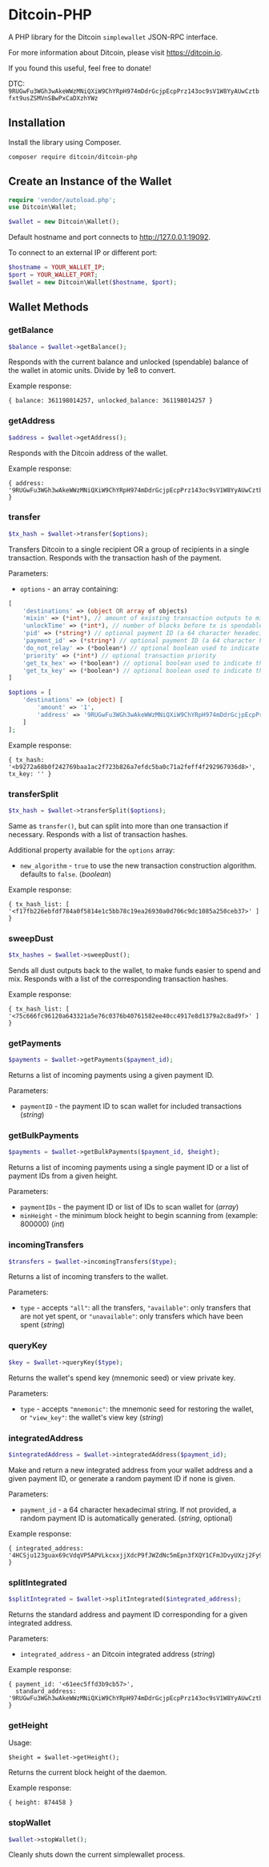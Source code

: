 # Ditcoin-PHP

A PHP library for the Ditcoin `simplewallet` JSON-RPC interface. 

For more information about Ditcoin, please visit https://ditcoin.io.

If you found this useful, feel free to donate!

DTC: `9RUGwFu3WGh3wAkeWWzMNiQXiW9ChYRpH974mDdrGcjpEcpPrz143oc9sV1W8YyAUwCztbfxt9usZSMVnSBwPxCaDXzhYWz`

## Installation

Install the library using Composer.
    
    composer require ditcoin/ditcoin-php

## Create an Instance of the Wallet

```php
require 'vendor/autoload.php';
use Ditcoin\Wallet;

$wallet = new Ditcoin\Wallet();
```

Default hostname and port connects to http://127.0.0.1:19092.

To connect to an external IP or different port:

```php
$hostname = YOUR_WALLET_IP;
$port = YOUR_WALLET_PORT;
$wallet = new Ditcoin\Wallet($hostname, $port);
```

## Wallet Methods

### getBalance

```php
$balance = $wallet->getBalance();
```

Responds with the current balance and unlocked (spendable) balance of the wallet in atomic units. Divide by 1e8 to convert.
    
Example response: 

```
{ balance: 361198014257, unlocked_balance: 361198014257 }
```

### getAddress

```php
$address = $wallet->getAddress();
```

Responds with the Ditcoin address of the wallet.

Example response:

```
{ address: '9RUGwFu3WGh3wAkeWWzMNiQXiW9ChYRpH974mDdrGcjpEcpPrz143oc9sV1W8YyAUwCztbfxt9usZSMVnSBwPxCaDXzhYWz' }
```

### transfer

```php
$tx_hash = $wallet->transfer($options);
```

Transfers Ditcoin to a single recipient OR a group of recipients in a single transaction. Responds with the transaction hash of the payment.

Parameters:

* `options` - an array containing: 

```php
[
    'destinations' => (object OR array of objects)
    'mixin' => (*int*), // amount of existing transaction outputs to mix yours with (default is 4)
    'unlockTime' => (*int*), // number of blocks before tx is spendable (default is 0)
    'pid' => (*string*) // optional payment ID (a 64 character hexadecimal string used for identifying the sender of a payment)
    'payment_id' => (*string*) // optional payment ID (a 64 character hexadecimal string used for identifying the sender of a payment)
    'do_not_relay' => (*boolean*) // optional boolean used to indicate whether a transaction should be relayed or not
    'priority' => (*int*) // optional transaction priority
    'get_tx_hex' => (*boolean*) // optional boolean used to indicate that the transaction should be returned as hex string after sending
    'get_tx_key' => (*boolean*) // optional boolean used to indicate that the transaction key should be returned after sending
]
```

```php
$options = [
    'destinations' => (object) [
        'amount' => '1',
        'address' => '9RUGwFu3WGh3wAkeWWzMNiQXiW9ChYRpH974mDdrGcjpEcpPrz143oc9sV1W8YyAUwCztbfxt9usZSMVnSBwPxCaDXzhYWz'
    ]
];
```

Example response:

```
{ tx_hash: '<b9272a68b0f242769baa1ac2f723b826a7efdc5ba0c71a2feff4f292967936d8>', tx_key: '' }
```

### transferSplit

```php
$tx_hash = $wallet->transferSplit($options);
```

Same as `transfer()`, but can split into more than one transaction if necessary. Responds with a list of transaction hashes.

Additional property available for the `options` array:

* `new_algorithm` - `true` to use the new transaction construction algorithm. defaults to `false`. (*boolean*)

Example response:

```
{ tx_hash_list: [ '<f17fb226ebfdf784a0f5814e1c5bb78c19ea26930a0d706c9dc1085a250ceb37>' ] }
```

### sweepDust

```php
$tx_hashes = $wallet->sweepDust();
```

Sends all dust outputs back to the wallet, to make funds easier to spend and mix. Responds with a list of the corresponding transaction hashes.

Example response:

```
{ tx_hash_list: [ '<75c666fc96120a643321a5e76c0376b40761582ee40cc4917e8d1379a2c8ad9f>' ] }
```

### getPayments

```php
$payments = $wallet->getPayments($payment_id);
```

Returns a list of incoming payments using a given payment ID.

Parameters:

* `paymentID` - the payment ID to scan wallet for included transactions (*string*)

### getBulkPayments

```php
$payments = $wallet->getBulkPayments($payment_id, $height);
```

Returns a list of incoming payments using a single payment ID or a list of payment IDs from a given height.

Parameters:

* `paymentIDs` - the payment ID or list of IDs to scan wallet for (*array*)
* `minHeight` - the minimum block height to begin scanning from (example: 800000) (*int*)

### incomingTransfers

```php
$transfers = $wallet->incomingTransfers($type);
```

Returns a list of incoming transfers to the wallet.

Parameters:

* `type` - accepts `"all"`: all the transfers, `"available"`: only transfers that are not yet spent, or `"unavailable"`: only transfers which have been spent (*string*)

### queryKey

```php
$key = $wallet->queryKey($type);
```

Returns the wallet's spend key (mnemonic seed) or view private key.

Parameters:

* `type` - accepts `"mnemonic"`: the mnemonic seed for restoring the wallet, or `"view_key"`: the wallet's view key (*string*)

### integratedAddress

```php
$integratedAddress = $wallet->integratedAddress($payment_id);
```

Make and return a new integrated address from your wallet address and a given payment ID, or generate a random payment ID if none is given.

Parameters:

* `payment_id` - a 64 character hexadecimal string. If not provided, a random payment ID is automatically generated. (*string*, optional)

Example response:

```
{ integrated_address: '4HCSju123guax69cVdqVP5APVLkcxxjjXdcP9fJWZdNc5mEpn3fXQY1CFmJDvyUXzj2Fy9XafvUgMbW91ZoqwqmQ96NYBVqEd6JAu9j3gk' }
```

### splitIntegrated

```php
$splitIntegrated = $wallet->splitIntegrated($integrated_address);
```

Returns the standard address and payment ID corresponding for a given integrated address.

Parameters:

* `integrated_address` - an Ditcoin integrated address (*string*)

Example response:

```
{ payment_id: '<61eec5ffd3b9cb57>',
  standard_address: '9RUGwFu3WGh3wAkeWWzMNiQXiW9ChYRpH974mDdrGcjpEcpPrz143oc9sV1W8YyAUwCztbfxt9usZSMVnSBwPxCaDXzhYWz' }
```

### getHeight 
Usage:

```
$height = $wallet->getHeight();
```

Returns the current block height of the daemon.

Example response:

```
{ height: 874458 }
```

### stopWallet

```php
$wallet->stopWallet();
```

Cleanly shuts down the current simplewallet process.